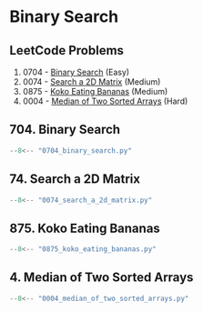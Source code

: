 # Binary Search

## LeetCode Problems

1. 0704 - [Binary Search](https://leetcode.com/problems/binary-search/) (Easy)
2. 0074 - [Search a 2D Matrix](https://leetcode.com/problems/search-a-2d-matrix/) (Medium)
3. 0875 - [Koko Eating Bananas](https://leetcode.com/problems/koko-eating-bananas/) (Medium)
4. 0004 - [Median of Two Sorted Arrays](https://leetcode.com/problems/median-of-two-sorted-arrays/) (Hard)

## 704. Binary Search

```python
--8<-- "0704_binary_search.py"
```

## 74. Search a 2D Matrix

```python
--8<-- "0074_search_a_2d_matrix.py"
```

## 875. Koko Eating Bananas

```python
--8<-- "0875_koko_eating_bananas.py"
```

## 4. Median of Two Sorted Arrays

```python
--8<-- "0004_median_of_two_sorted_arrays.py"
```
